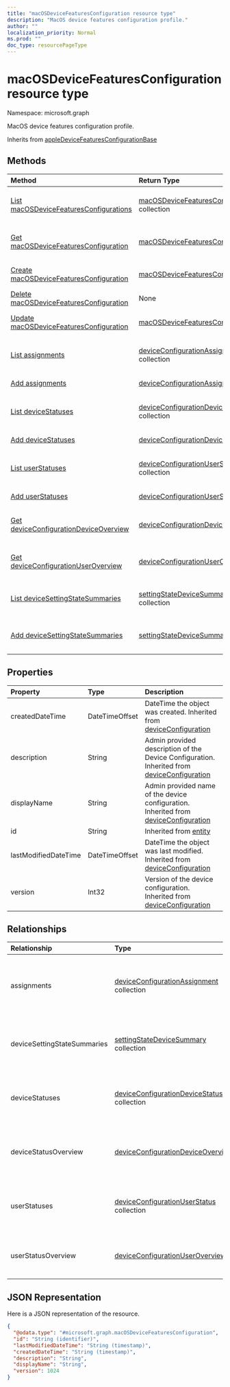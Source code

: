 ```yaml
---
title: "macOSDeviceFeaturesConfiguration resource type"
description: "MacOS device features configuration profile."
author: ""
localization_priority: Normal
ms.prod: ""
doc_type: resourcePageType
---
```


# macOSDeviceFeaturesConfiguration resource type


Namespace: microsoft.graph

MacOS device features configuration profile.


Inherits from [appleDeviceFeaturesConfigurationBase](../resources/appledevicefeaturesconfigurationbase.md)

## Methods
|Method|Return Type|Description|
|:---|:---|:---|
|[List macOSDeviceFeaturesConfigurations](../api/macosdevicefeaturesconfiguration-list.md)|[macOSDeviceFeaturesConfiguration](../resources/macosdevicefeaturesconfiguration.md) collection|List properties and relationships of the [macOSDeviceFeaturesConfiguration](../resources/macosdevicefeaturesconfiguration.md) objects.|
|[Get macOSDeviceFeaturesConfiguration](../api/macosdevicefeaturesconfiguration-get.md)|[macOSDeviceFeaturesConfiguration](../resources/macosdevicefeaturesconfiguration.md)|Read properties and relationships of the [macOSDeviceFeaturesConfiguration](../resources/macosdevicefeaturesconfiguration.md) object.|
|[Create macOSDeviceFeaturesConfiguration](../api/macosdevicefeaturesconfiguration-create.md)|[macOSDeviceFeaturesConfiguration](../resources/macosdevicefeaturesconfiguration.md)|Create a new [macOSDeviceFeaturesConfiguration](../resources/macosdevicefeaturesconfiguration.md) object.|
|[Delete macOSDeviceFeaturesConfiguration](../api/macosdevicefeaturesconfiguration-delete.md)|None|Deletes a [macOSDeviceFeaturesConfiguration](../resources/macosdevicefeaturesconfiguration.md).|
|[Update macOSDeviceFeaturesConfiguration](../api/macosdevicefeaturesconfiguration-update.md)|[macOSDeviceFeaturesConfiguration](../resources/macosdevicefeaturesconfiguration.md)|Update the properties of a [macOSDeviceFeaturesConfiguration](../resources/macosdevicefeaturesconfiguration.md) object.|
|[List assignments](../api/macosdevicefeaturesconfiguration-list-assignments.md)|[deviceConfigurationAssignment](../resources/deviceconfigurationassignment.md) collection|Get the deviceConfigurationAssignments from the assignments navigation property.|
|[Add assignments](../api/macosdevicefeaturesconfiguration-post-assignments.md)|[deviceConfigurationAssignment](../resources/deviceconfigurationassignment.md)|Add assignments by posting to the assignments collection.|
|[List deviceStatuses](../api/macosdevicefeaturesconfiguration-list-devicestatuses.md)|[deviceConfigurationDeviceStatus](../resources/deviceconfigurationdevicestatus.md) collection|Get the deviceConfigurationDeviceStatuses from the deviceStatuses navigation property.|
|[Add deviceStatuses](../api/macosdevicefeaturesconfiguration-post-devicestatuses.md)|[deviceConfigurationDeviceStatus](../resources/deviceconfigurationdevicestatus.md)|Add deviceStatuses by posting to the deviceStatuses collection.|
|[List userStatuses](../api/macosdevicefeaturesconfiguration-list-userstatuses.md)|[deviceConfigurationUserStatus](../resources/deviceconfigurationuserstatus.md) collection|Get the deviceConfigurationUserStatuses from the userStatuses navigation property.|
|[Add userStatuses](../api/macosdevicefeaturesconfiguration-post-userstatuses.md)|[deviceConfigurationUserStatus](../resources/deviceconfigurationuserstatus.md)|Add userStatuses by posting to the userStatuses collection.|
|[Get deviceConfigurationDeviceOverview](../api/deviceconfigurationdeviceoverview-get.md)|[deviceConfigurationDeviceOverview](../resources/deviceconfigurationdeviceoverview.md)|Read properties and relationships of the [deviceConfigurationDeviceOverview](../resources/deviceconfigurationdeviceoverview.md) object.|
|[Get deviceConfigurationUserOverview](../api/deviceconfigurationuseroverview-get.md)|[deviceConfigurationUserOverview](../resources/deviceconfigurationuseroverview.md)|Read properties and relationships of the [deviceConfigurationUserOverview](../resources/deviceconfigurationuseroverview.md) object.|
|[List deviceSettingStateSummaries](../api/macosdevicefeaturesconfiguration-list-devicesettingstatesummaries.md)|[settingStateDeviceSummary](../resources/settingstatedevicesummary.md) collection|Get the settingStateDeviceSummaries from the deviceSettingStateSummaries navigation property.|
|[Add deviceSettingStateSummaries](../api/macosdevicefeaturesconfiguration-post-devicesettingstatesummaries.md)|[settingStateDeviceSummary](../resources/settingstatedevicesummary.md)|Add deviceSettingStateSummaries by posting to the deviceSettingStateSummaries collection.|

## Properties
|Property|Type|Description|
|:---|:---|:---|
|createdDateTime|DateTimeOffset|DateTime the object was created. Inherited from [deviceConfiguration](../resources/deviceconfiguration.md)|
|description|String|Admin provided description of the Device Configuration. Inherited from [deviceConfiguration](../resources/deviceconfiguration.md)|
|displayName|String|Admin provided name of the device configuration. Inherited from [deviceConfiguration](../resources/deviceconfiguration.md)|
|id|String| Inherited from [entity](../resources/entity.md)|
|lastModifiedDateTime|DateTimeOffset|DateTime the object was last modified. Inherited from [deviceConfiguration](../resources/deviceconfiguration.md)|
|version|Int32|Version of the device configuration. Inherited from [deviceConfiguration](../resources/deviceconfiguration.md)|

## Relationships
|Relationship|Type|Description|
|:---|:---|:---|
|assignments|[deviceConfigurationAssignment](../resources/deviceconfigurationassignment.md) collection|The list of assignments for the device configuration profile. Inherited from [deviceConfiguration](../resources/deviceconfiguration.md)|
|deviceSettingStateSummaries|[settingStateDeviceSummary](../resources/settingstatedevicesummary.md) collection|Device Configuration Setting State Device Summary Inherited from [deviceConfiguration](../resources/deviceconfiguration.md)|
|deviceStatuses|[deviceConfigurationDeviceStatus](../resources/deviceconfigurationdevicestatus.md) collection|Device configuration installation status by device. Inherited from [deviceConfiguration](../resources/deviceconfiguration.md)|
|deviceStatusOverview|[deviceConfigurationDeviceOverview](../resources/deviceconfigurationdeviceoverview.md)|Device Configuration devices status overview Inherited from [deviceConfiguration](../resources/deviceconfiguration.md)|
|userStatuses|[deviceConfigurationUserStatus](../resources/deviceconfigurationuserstatus.md) collection|Device configuration installation status by user. Inherited from [deviceConfiguration](../resources/deviceconfiguration.md)|
|userStatusOverview|[deviceConfigurationUserOverview](../resources/deviceconfigurationuseroverview.md)|Device Configuration users status overview Inherited from [deviceConfiguration](../resources/deviceconfiguration.md)|

## JSON Representation
Here is a JSON representation of the resource.
<!-- {
  "blockType": "resource",
  "keyProperty": "id",
  "@odata.type": "microsoft.graph.macOSDeviceFeaturesConfiguration",
  "baseType": "microsoft.graph.appleDeviceFeaturesConfigurationBase",
  "openType": false
}
-->
``` json
{
  "@odata.type": "#microsoft.graph.macOSDeviceFeaturesConfiguration",
  "id": "String (identifier)",
  "lastModifiedDateTime": "String (timestamp)",
  "createdDateTime": "String (timestamp)",
  "description": "String",
  "displayName": "String",
  "version": 1024
}
```

